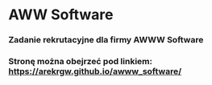 
# AWW Software
### Zadanie rekrutacyjne dla firmy AWWW Software
### Stronę można obejrzeć pod linkiem: https://arekrgw.github.io/awww_software/